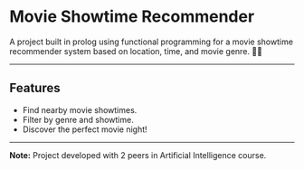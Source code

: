 # Movie Showtime Recommender

A project built in prolog using functional programming for a movie showtime recommender system based on location, time, and movie genre. 🎥🍿

---

## Features

- Find nearby movie showtimes.
- Filter by genre and showtime.
- Discover the perfect movie night!

---

**Note:** Project developed with 2 peers in Artificial Intelligence course.
